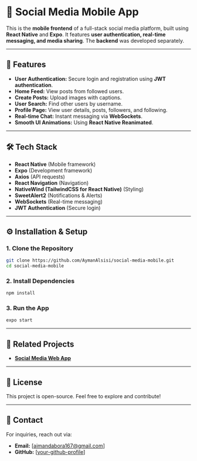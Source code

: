# 📱 Social Media Mobile App

This is the **mobile frontend** of a full-stack social media platform, built using **React Native** and **Expo**. It features **user authentication, real-time messaging, and media sharing**. The **backend** was developed separately.

---

## 🚀 Features
- **User Authentication:** Secure login and registration using **JWT authentication**.
- **Home Feed:** View posts from followed users.
- **Create Posts:** Upload images with captions.
- **User Search:** Find other users by username.
- **Profile Page:** View user details, posts, followers, and following.
- **Real-time Chat:** Instant messaging via **WebSockets**.
- **Smooth UI Animations:** Using **React Native Reanimated**.

---

## 🛠 Tech Stack
- **React Native** (Mobile framework)
- **Expo** (Development framework)
- **Axios** (API requests)
- **React Navigation** (Navigation)
- **NativeWind (TailwindCSS for React Native)** (Styling)
- **SweetAlert2** (Notifications & Alerts)
- **WebSockets** (Real-time messaging)
- **JWT Authentication** (Secure login)

---

## ⚙️ Installation & Setup
### **1. Clone the Repository**
```sh
git clone https://github.com/AymanAlsisi/social-media-mobile.git
cd social-media-mobile
```

### **2. Install Dependencies**
```sh
npm install
```

### **3. Run the App**
```sh
expo start
```

---

## 🔗 Related Projects
- **[Social Media Web App](https://github.com/AymanAlsisi/social-media-web)**

---

## 📜 License
This project is open-source. Feel free to explore and contribute!

---

## 📩 Contact
For inquiries, reach out via:
- **Email:** [aimandabora167@gmail.com]
- **GitHub:** [[your-github-profile](https://github.com/AymanAlsisi)]
